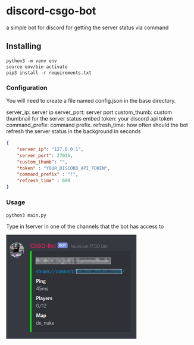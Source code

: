 # discord-csgo-bot
a simple bot for discord for getting the server status via command

## Installing
```
python3 -m venv env
source env/bin activate
pip3 install -r requirements.txt
```
### Configuration
You will need to create a file named config.json in the base directory.

server_ip: server ip
server_port: server port
custom_thumb: custom thumbnail for the server status embed
token: your discord api token
command_prefix: command prefix.
refresh_time: how often should the bot refresh the server status in the background in seconds
```json
{
    "server_ip": "127.0.0.1",
    "server_port": 27015,
    "custom_thumb": "",
    "token" : "YOUR_DISCORD_API_TOKEN",
    "command_prefix" : "!",
    "refresh_time" : 600
}
```

### Usage
```
python3 main.py
```

Type in !server in one of the channels that the bot has access to

![Response from bot](response.png?raw=true "response")